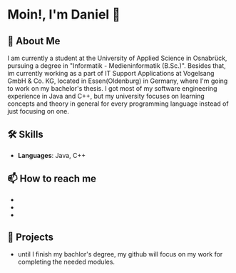 # Moin!, I'm Daniel 👋

## 🚀 About Me
I am currently a student at the University of Applied Science in Osnabrück, pursuing a degree in "Informatik - Medieninformatik (B.Sc.)".
Besides that, im currently working as a part of IT Support Applications at Vogelsang GmbH & Co. KG, located in Essen(Oldenburg) in Germany, where I'm going to work on my bachelor's thesis.
I got most of my software engineering experience in Java and C++, but my university focuses on learning concepts and theory in general for every programming language instead of just focusing on one.

## 🛠 Skills
- **Languages**: Java, C++

## 📫 How to reach me
- [university]: mailto:daniel.bregen@hs-osnabrueck.de
- [work]: mailto:daniel.bregen@vogelsang.info
- [private]: mailto:danielbregen@outlook.de

## 🌟 Projects
- until I finish my bachlor's degree, my github will focus on my work for completing the needed modules.
